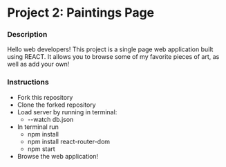# Project 2: Paintings Page #

### Description ###

Hello web developers! This project is a single page web application built using REACT. It allows you to browse some of my favorite pieces of art, as well as add your own! 

### Instructions ###
* Fork this repository
* Clone the forked repository
* Load server by running in terminal:
    * --watch db.json
* In terminal run 
    * npm install
    * npm install react-router-dom
    * npm start
* Browse the web application!